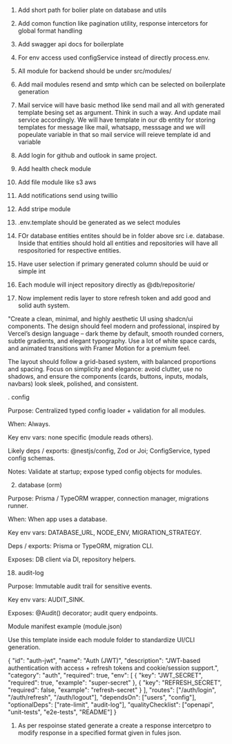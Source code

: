1. Add short path for bolier plate on database and utils
2. Add comon function like pagination utility, response intercetors for global format handling
3. Add swagger api docs for boilerplate


1. For env access used configService instead of directly process.env. 
2. All module for backend should be under src/modules/
3. Add mail modules resend and smtp which can be selected on boilerplate generation


1. Mail service will have basic method like send mail and all with generated template besing set as argument. Think in such a way. And update mail service accordingly. We will have template in our db entity for storing templates for message like mail, whatsapp, messsage and we will popeulate variable in that so mail service will reieve template id and variable
2. Add login for github and outlook in same project. 


1. Add health check module
2. Add file module like s3 aws
3. Add notifications send using twillio
4. Add stripe module


1. .env.template should be generated as we select modules
2. FOr database entities entites should be in folder above src i.e. database. Inside that entities should hold all entities and repositories will have all respositoried for respective entities. 
3. Have user selection if primary generated column should be uuid or simple int
4. Each module will inject repository directly as @db/repositorie/<name of repo>


1. Now implement redis layer to store refresh token and add good and solid auth system. 

"Create a clean, minimal, and highly aesthetic UI using shadcn/ui components. The design should feel modern and professional, inspired by Vercel’s design language – dark theme by default, smooth rounded corners, subtle gradients, and elegant typography. Use a lot of white space cards, and animated transitions with Framer Motion for a premium feel.

The layout should follow a grid-based system, with balanced proportions and spacing. Focus on simplicity and elegance: avoid clutter, use no shadows, and ensure the components (cards, buttons, inputs, modals, navbars) look sleek, polished, and consistent.

. config

Purpose: Centralized typed config loader + validation for all modules.

When: Always.

Key env vars: none specific (module reads others).

Likely deps / exports: @nestjs/config, Zod or Joi; ConfigService, typed config schemas.

Notes: Validate at startup; expose typed config objects for modules.

2. database (orm)

Purpose: Prisma / TypeORM wrapper, connection manager, migrations runner.

When: When app uses a database.

Key env vars: DATABASE_URL, NODE_ENV, MIGRATION_STRATEGY.

Deps / exports: Prisma or TypeORM, migration CLI.

Exposes: DB client via DI, repository helpers.


18. audit-log

Purpose: Immutable audit trail for sensitive events.

Key env vars: AUDIT_SINK.

Exposes: @Audit() decorator; audit query endpoints.

Module manifest example (module.json)

Use this template inside each module folder to standardize UI/CLI generation.

{
  "id": "auth-jwt",
  "name": "Auth (JWT)",
  "description": "JWT-based authentication with access + refresh tokens and cookie/session support.",
  "category": "auth",
  "required": true,
  "env": [
    { "key": "JWT_SECRET", "required": true, "example": "super-secret" },
    { "key": "REFRESH_SECRET", "required": false, "example": "refresh-secret" }
  ],
  "routes": ["/auth/login", "/auth/refresh", "/auth/logout"],
  "dependsOn": ["users", "config"],
  "optionalDeps": ["rate-limit", "audit-log"],
  "qualityChecklist": ["openapi", "unit-tests", "e2e-tests", "README"]
}

1. As per respoinse stated generate a create a response intercetpro to modify response in a  specified format given in fules json. 
